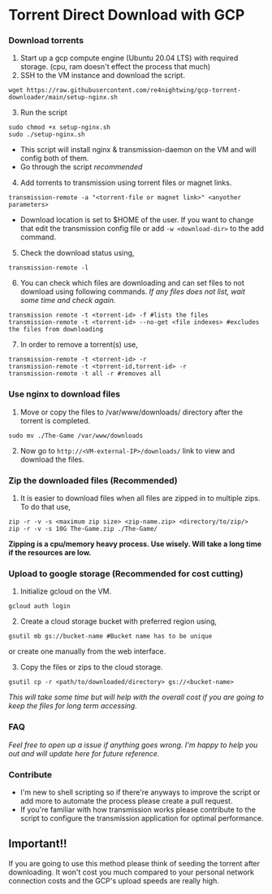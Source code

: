 # Torrent Direct Download with GCP

### Download torrents
1. Start up a gcp compute engine (Ubuntu 20.04 LTS) with required storage. (cpu, ram doesn't effect the process that much)
2. SSH to the VM instance and download the script.
   
```
wget https://raw.githubusercontent.com/re4nightwing/gcp-torrent-downloader/main/setup-nginx.sh
```
3. Run the script

```
sudo chmod +x setup-nginx.sh
sudo ./setup-nginx.sh
```

- This script will install nginx & transmission-daemon on the VM and will config both of them.
- Go through the script *recommended*

4. Add torrents to transmission using torrent files or magnet links.

```
transmission-remote -a "<torrent-file or magnet link>" <anyother parameters>
```
- Download location is set to $HOME of the user. If you want to change that edit the transmission config file or add `-w <download-dir>` to the add command.

5. Check the download status using,

```
transmission-remote -l
```
6. You can check which files are downloading and can set files to not download using following commands. *If any files does not list, wait some time and check again.*

```
transmission remote -t <torrent-id> -f #lists the files
transmission-remote -t <torrent-id> --no-get <file indexes> #excludes the files from downloading
```

7. In order to remove a torrent(s) use,

```
transmission-remote -t <torrent-id> -r 
transmission-remote -t <torrent-id,torrent-id> -r 
transmission-remote -t all -r #removes all 
```

### Use nginx to download files

1. Move or copy the files to /var/www/downloads/ directory after the torrent is completed.

```
sudo mv ./The-Game /var/www/downloads
```
2. Now go to `http://<VM-external-IP>/downloads/` link to view and download the files.

### Zip the downloaded files (Recommended)

1. It is easier to download files when all files are zipped in to multiple zips. To do that use,

```
zip -r -v -s <maximum zip size> <zip-name.zip> <directory/to/zip/>
zip -r -v -s 10G The-Game.zip ./The-Game/
```
**Zipping is a cpu/memory heavy process. Use wisely. Will take a long time if the resources are low.**

### Upload to google storage (Recommended for cost cutting)

1. Initialize gcloud on the VM.

```
gcloud auth login
```
2. Create a cloud storage bucket with preferred region using,

```
gsutil mb gs://bucket-name #Bucket name has to be unique
```
or create one manually from the web interface.

3. Copy the files or zips to the cloud storage.

```
gsutil cp -r <path/to/downloaded/directory> gs://<bucket-name>
```
*This will take some time but will help with the overall cost if you are going to keep the files for long term accessing.*

### FAQ

*Feel free to open up a issue if anything goes wrong. I'm happy to help you out and will update here for future reference.*

### Contribute

- I'm new to shell scripting so if there're anyways to improve the script or add more to automate the process please create a pull request.
- If you're familiar with how transmission works please contribute to the script to configure the transmission application for optimal performance.

## Important!!

If you are going to use this method please think of seeding the torrent after downloading. It won't cost you much compared to your personal network connection costs and the GCP's upload speeds are really high.

